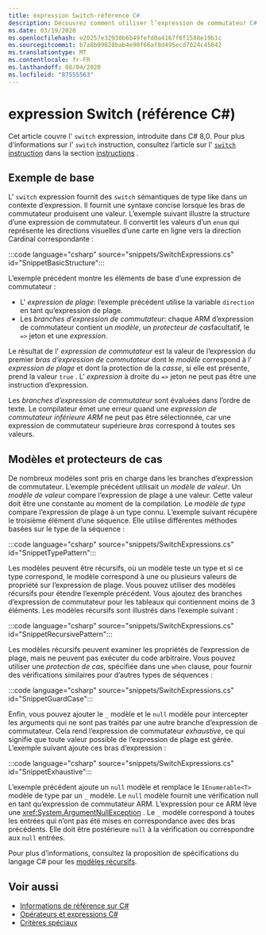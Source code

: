 ```yaml
---
title: expression Switch-référence C#
description: Découvrez comment utiliser l’expression de commutateur C# pour les critères spéciaux et d’autres données d’inversion
ms.date: 03/19/2020
ms.openlocfilehash: e20257e32938b6b49fefd0a4167f6f1588e19b1c
ms.sourcegitcommit: b7a8b09828bab4e90f66af8d495ecd7024c45042
ms.translationtype: MT
ms.contentlocale: fr-FR
ms.lasthandoff: 08/04/2020
ms.locfileid: "87555563"
---
```

# <a name="switch-expression-c-reference"></a>expression Switch (référence C#)

Cet article couvre l' `switch` expression, introduite dans C# 8,0. Pour plus d’informations sur l' `switch` instruction, consultez l’article sur l' [ `switch` instruction](../keywords/switch.md) dans la section [instructions](../keywords/index.md) .

## <a name="basic-example"></a>Exemple de base

L' `switch` expression fournit des `switch` sémantiques de type like dans un contexte d’expression. Il fournit une syntaxe concise lorsque les bras de commutateur produisent une valeur. L’exemple suivant illustre la structure d’une expression de commutateur. Il convertit les valeurs d’un `enum` qui représente les directions visuelles d’une carte en ligne vers la direction Cardinal correspondante :

:::code language="csharp" source="snippets/SwitchExpressions.cs" id="SnippetBasicStructure":::

L’exemple précédent montre les éléments de base d’une expression de commutateur :

- L' *expression de plage*: l’exemple précédent utilise la variable `direction` en tant qu’expression de plage.
- Les *branches d’expression de commutateur*: chaque ARM d’expression de commutateur contient un *modèle*, un *protecteur de cas*facultatif, le `=>` jeton et une *expression*.

Le résultat de l' *expression de commutateur* est la valeur de l’expression du premier *bras d’expression de commutateur* dont le *modèle* correspond à l' *expression de plage* et dont la protection de la *casse*, si elle est présente, prend la valeur `true` . L' *expression* à droite du `=>` jeton ne peut pas être une instruction d’expression.

Les *branches d’expression de commutateur* sont évaluées dans l’ordre de texte. Le compilateur émet une erreur quand une *expression de commutateur inférieure ARM* ne peut pas être sélectionnée, car une expression de commutateur supérieure *bras* correspond à toutes ses valeurs.

## <a name="patterns-and-case-guards"></a>Modèles et protecteurs de cas

De nombreux modèles sont pris en charge dans les branches d’expression de commutateur. L’exemple précédent utilisait un *modèle de valeur*. Un *modèle de valeur* compare l’expression de plage à une valeur. Cette valeur doit être une constante au moment de la compilation. Le *modèle de type* compare l’expression de plage à un type connu. L’exemple suivant récupère le troisième élément d’une séquence. Elle utilise différentes méthodes basées sur le type de la séquence :

:::code language="csharp" source="snippets/SwitchExpressions.cs" id="SnippetTypePattern":::

Les modèles peuvent être récursifs, où un modèle teste un type et si ce type correspond, le modèle correspond à une ou plusieurs valeurs de propriété sur l’expression de plage. Vous pouvez utiliser des modèles récursifs pour étendre l’exemple précédent. Vous ajoutez des branches d’expression de commutateur pour les tableaux qui contiennent moins de 3 éléments. Les modèles récursifs sont illustrés dans l’exemple suivant :

:::code language="csharp" source="snippets/SwitchExpressions.cs" id="SnippetRecursivePattern":::

Les modèles récursifs peuvent examiner les propriétés de l’expression de plage, mais ne peuvent pas exécuter du code arbitraire. Vous pouvez utiliser une *protection de cas*, spécifiée dans une `when` clause, pour fournir des vérifications similaires pour d’autres types de séquences :

:::code language="csharp" source="snippets/SwitchExpressions.cs" id="SnippetGuardCase":::

Enfin, vous pouvez ajouter le `_` modèle et le `null` modèle pour intercepter les arguments qui ne sont pas traités par une autre branche d’expression de commutateur. Cela rend l’expression de commutateur *exhaustive*, ce qui signifie que toute valeur possible de l’expression de plage est gérée. L’exemple suivant ajoute ces bras d’expression :

:::code language="csharp" source="snippets/SwitchExpressions.cs" id="SnippetExhaustive":::

L’exemple précédent ajoute un `null` modèle et remplace le `IEnumerable<T>` modèle de type par un `_` modèle. Le `null` modèle fournit une vérification null en tant qu’expression de commutateur ARM. L’expression pour ce ARM lève une <xref:System.ArgumentNullException> . Le `_` modèle correspond à toutes les entrées qui n’ont pas été mises en correspondance avec des bras précédents. Elle doit être postérieure `null` à la vérification ou correspondre aux `null` entrées.

Pour plus d’informations, consultez la proposition de spécifications du langage C# pour les [modèles récursifs](~/_csharplang/proposals/csharp-8.0/patterns.md#switch-expression).

## <a name="see-also"></a>Voir aussi

- [Informations de référence sur C#](../index.md)
- [Opérateurs et expressions C#](index.md)
- [Critères spéciaux](../../pattern-matching.md)
